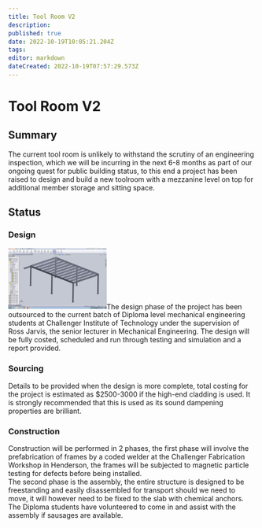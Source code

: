 ```yaml
---
title: Tool Room V2
description: 
published: true
date: 2022-10-19T10:05:21.204Z
tags: 
editor: markdown
dateCreated: 2022-10-19T07:57:29.573Z
---
```


# Tool Room V2

## Summary

The current tool room is unlikely to withstand the scrutiny of an engineering inspection, which we will be incurring in the next 6-8 months as part of our ongoing quest for public building status, to this end a project has been raised to design and build a new toolroom with a mezzanine level on top for additional member storage and sitting space.

## Status

### Design

<img src="/projects/mezzanine.png" class="align-left" width="200" />The design phase of the project has been outsourced to the current batch of Diploma level mechanical engineering students at Challenger Institute of Technology under the supervision of Ross Jarvis, the senior lecturer in Mechanical Engineering. The design will be fully costed, scheduled and run through testing and simulation and a report provided.

### Sourcing

Details to be provided when the design is more complete, total costing for the project is estimated as \$2500-3000 if the high-end cladding is used. It is strongly recommended that this is used as its sound dampening properties are brilliant.

### Construction

Construction will be performed in 2 phases, the first phase will involve the prefabrication of frames by a coded welder at the Challenger Fabrication Workshop in Henderson, the frames will be subjected to magnetic particle testing for defects before being installed.  
The second phase is the assembly, the entire structure is designed to be freestanding and easily disassembled for transport should we need to move, it will however need to be fixed to the slab with chemical anchors. The Diploma students have volunteered to come in and assist with the assembly if sausages are available.
